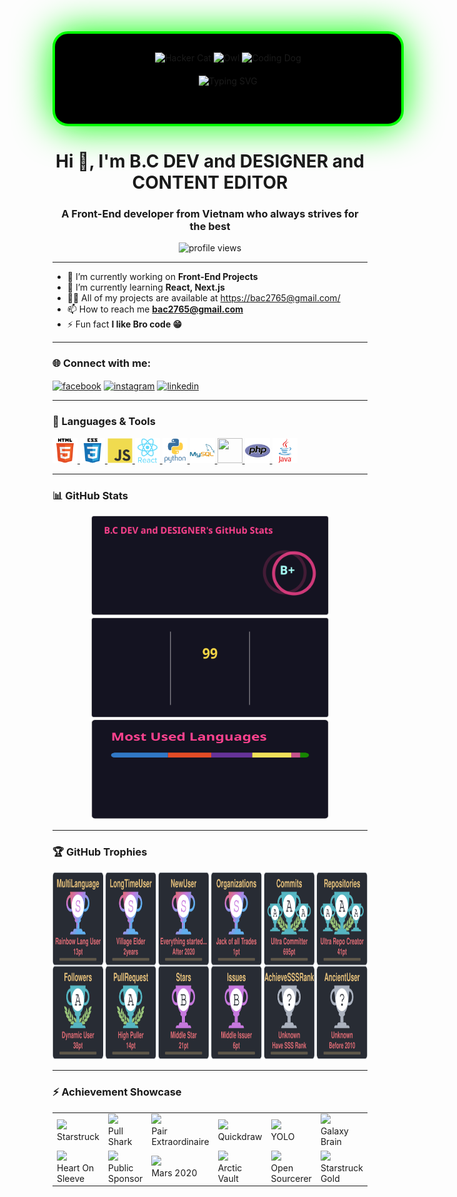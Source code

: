 <div align="center" style="padding:30px; border: 4px solid #00ff00; border-radius: 25px; box-shadow: 0 0 60px #00ff00; background-color:#000; width:98%;">

  <!-- Mascots -->
  <div style="margin-bottom:20px;">
    <img src="https://media.giphy.com/media/3o7aCTfyhYawdOXcFW/giphy.gif" width="120" alt="Hacker Cat" />
    <img src="https://media.giphy.com/media/26AHONQ79FdWZhAI0/giphy.gif" width="120" alt="Owl" />
    <img src="https://media.giphy.com/media/LHZyixOnHwDDy/giphy.gif" width="120" alt="Coding Dog" />
  </div>

  <!-- Typing Effect -->
  <div style="margin-bottom:30px;">
    <img src="https://readme-typing-svg.herokuapp.com?font=JetBrains+Mono&size=42&duration=3000&pause=1000&color=00FF00&center=true&vCenter=true&width=1400&lines=👾+B.C+DEV+and+DESIGNER+and+CONTENT+EDITOR;💻+Coding+is+not+just+work,+it's+a+lifestyle;🚀+Welcome+to+my+GitHub+Universe!;Hello+World+(English);你好+世界+(Chinese);नमस्ते+दुनिया+(Hindi);Hola+Mundo+(Spanish);مرحبا+بالعالم+(Arabic);হ্যালো+ওয়ার্ল্ড+(Bengali);...etc" alt="Typing SVG" />
  </div>
</div>

<!-- Intro -->
<h1 align="center">Hi 👋, I'm B.C DEV and DESIGNER and CONTENT EDITOR</h1>
<h3 align="center">A Front-End developer from Vietnam who always strives for the best</h3>

<!-- Profile Views -->
<p align="center">
  <img src="https://komarev.com/ghpvc/?username=namnguyenthanhwork&label=Profile%20views&color=0e75b6&style=flat" alt="profile views" />
</p>

--- 
* 🔭 I’m currently working on **Front-End Projects** 
* 🌱 I’m currently learning **React, Next.js**
* 👨‍💻 All of my projects are available at [https://bac2765@gmail.com/](https://bac2765@gmail.com/)
* 📫 How to reach me **[bac2765@gmail.com](mailto:bac2765.@gmail.com)**
* ⚡ Fun fact **I like Bro code 😁**

 ---

### 🌐 Connect with me: 

<p align="left"> 
<a href="https://www.facebook.com/ca.tre.bac.2025" target="blank"><img align="center" src="https://raw.githubusercontent.com/rahuldkjain/github-profile-readme-generator/master/src/images/icons/Social/facebook.svg" alt="facebook" height="30" width="40" /></a> <a href="https://www.instagram.com/bac_catre/" target="blank"><img align="center" src="https://raw.githubusercontent.com/rahuldkjain/github-profile-readme-generator/master/src/images/icons/Social/instagram.svg" alt="instagram" height="30" width="40" /></a> <a href="https://www.linkedin.com/in/b-c-dev-2a9b3237b/" target="blank"><img align="center" src="https://raw.githubusercontent.com/rahuldkjain/github-profile-readme-generator/master/src/images/icons/Social/linked-in-alt.svg" alt="linkedin" height="30" width="40" /></a> </p> 

---

### 🚀 Languages & Tools
<p align="left"> 
  <a href="https://developer.mozilla.org/en-US/docs/Web/HTML" target="_blank"> 
    <img src="https://raw.githubusercontent.com/devicons/devicon/master/icons/html5/html5-original-wordmark.svg" width="40" height="40"/> 
  </a>
  
  <a href="https://developer.mozilla.org/en-US/docs/Web/CSS" target="_blank"> 
    <img src="https://raw.githubusercontent.com/devicons/devicon/master/icons/css3/css3-original-wordmark.svg" width="40" height="40"/> 
  </a>
  
  <a href="https://developer.mozilla.org/en-US/docs/Web/JavaScript" target="_blank"> 
    <img src="https://raw.githubusercontent.com/devicons/devicon/master/icons/javascript/javascript-original.svg" width="40" height="40"/> 
  </a>
  
  <a href="https://reactjs.org/" target="_blank"> 
    <img src="https://raw.githubusercontent.com/devicons/devicon/master/icons/react/react-original-wordmark.svg" width="40" height="40"/> 
  </a>

  <a href="https://www.python.org/" target="_blank"> 
    <img src="https://raw.githubusercontent.com/devicons/devicon/master/icons/python/python-original-wordmark.svg" width="40" height="40"/> 
  </a>

  <a href="https://www.mysql.com/" target="_blank"> 
    <img src="https://raw.githubusercontent.com/devicons/devicon/master/icons/mysql/mysql-original-wordmark.svg" width="40" height="40"/> 
  </a>

  <a href="https://www.microsoft.com/en-us/sql-server" target="_blank"> 
    <img src="https://www.svgrepo.com/show/303229/microsoft-sql-server-logo.svg" width="40" height="40"/> 
  </a>

  <a href="https://www.php.net/" target="_blank"> 
    <img src="https://raw.githubusercontent.com/devicons/devicon/master/icons/php/php-original.svg" width="40" height="40"/> 
  </a>

  <a href="https://www.java.com/" target="_blank"> 
    <img src="https://raw.githubusercontent.com/devicons/devicon/master/icons/java/java-original-wordmark.svg" width="40" height="40"/> 
  </a>
</p>



---

### 📊 GitHub Stats
<p align="center">
  <img src="https://raw.githubusercontent.com/bcthedevbc/assets/main/1.svg" width="380" height="160" />
  <img src="https://raw.githubusercontent.com/bcthedevbc/assets/main/3.svg" width="380" height="160" />
  <img src="https://raw.githubusercontent.com/bcthedevbc/assets/main/2.svg" width="380" height="160" />
</p>


---

### 🏆 GitHub Trophies
<p align="center">
  <img src="https://raw.githubusercontent.com/bcthedevbc/assets/main/4.svg" width="600" height="300" />
</p>

---
### ⚡ Achievement Showcase

<div align="center">
  <table>
    <tr>
      <td><img src="https://github.githubassets.com/images/modules/profile/achievements/starstruck-default.png" width="80"/><div>Starstruck</div></td>
      <td><img src="https://github.githubassets.com/images/modules/profile/achievements/pull-shark-default.png" width="80"/><div>Pull Shark</div></td>
      <td><img src="https://github.githubassets.com/images/modules/profile/achievements/pair-extraordinaire-default.png" width="80"/><div>Pair Extraordinaire</div></td>
      <td><img src="https://github.githubassets.com/images/modules/profile/achievements/quickdraw-default.png" width="80"/><div>Quickdraw</div></td>
      <td><img src="https://github.githubassets.com/images/modules/profile/achievements/yolo-default.png" width="80"/><div>YOLO</div></td>
      <td><img src="https://github.githubassets.com/images/modules/profile/achievements/galaxy-brain-default.png" width="80"/><div>Galaxy Brain</div></td>
    </tr>
    <tr>
      <td><img src="https://github.githubassets.com/images/modules/profile/achievements/heart-on-your-sleeve-default.png" width="80"/><div>Heart On Sleeve</div></td>
      <td><img src="https://github.githubassets.com/images/modules/profile/achievements/public-sponsor-default.png" width="80"/><div>Public Sponsor</div></td>
      <td><img src="https://github.githubassets.com/images/modules/profile/achievements/mars-2020-contributor-default.png" width="80"/><div>Mars 2020</div></td>
      <td><img src="https://github.githubassets.com/images/modules/profile/achievements/arctic-code-vault-contributor-default.png" width="80"/><div>Arctic Vault</div></td>
      <td><img src="https://github.githubassets.com/images/modules/profile/achievements/open-sourcerer-default.png" width="80"/><div>Open Sourcerer</div></td>
      <td><img src="https://github.githubassets.com/images/modules/profile/achievements/starstruck-gold.png" width="80"/><div>Starstruck Gold</div></td>
    </tr>
  </table>
</div>
